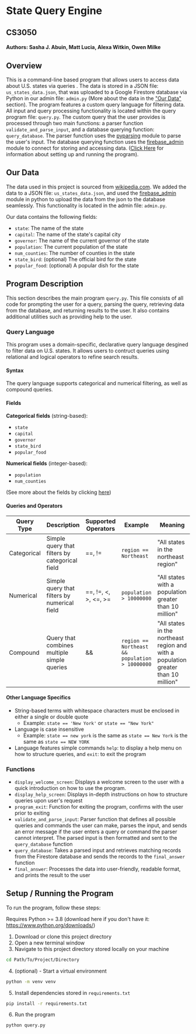 # State Query Engine
## CS3050
#### Authors: Sasha J. Abuin, Matt Lucia, Alexa Witkin, Owen Milke

## Overview
This is a command-line based program that allows users to access data about U.S. states via queries . The data is stored in a JSON file: `us_states_data.json`, that was uploaded
to a Google Firestore database via Python in our admin file: `admin.py` (More about the data in the ["Our Data"](#our-data) section). The program 
features a custom query language for filtering data. All input and query processing functionality is located within the query program file: `query.py`. 
The custom query that the user provides is processed through two main functions: a parser function `validate_and_parse_input`, and a database
querying function: `query_database`. The parser function uses the [pyparsing](https://pypi.org/project/pyparsing/) module to parse the user's input. 
The database querying function uses the [firebase_admin](https://firebase.google.com/docs/reference/admin/python/firebase_admin) module to connect
for storing and accessing data. ([Click Here](#setup--running-the-program) for information about setting up and running the program).

## Our Data
The data used in this project is sourced from [wikipedia.com](wikipedia.com). We added the data to a JSON file: `us_states_data.json`, and used
the [firebase_admin](https://firebase.google.com/docs/reference/admin/python/firebase_admin) module in python to upload the data from the json
to the database seamlessly. This functionality is located in the admin file: `admin.py`.

Our data contains the following fields:

- `state`: The name of the state
- `capital`: The name of the state's capital city
- `governor`: The name of the current governor of the state
- `population`: The current population of the state
- `num_counties`: The number of counties in the state
- `state_bird`: (optional) The official bird for the state
- `popular_food`: (optional) A popular dish for the state

## Program Description
This section describes the main program `query.py`. This file consists of all code for prompting the user for a query,
parsing the query, retrieving data from the database, and returning results to the user. It also contains additional
utilities such as providing help to the user.

### Query Language

This program uses a domain-specific, declarative query language desgined to filter data on U.S. states. It allows users to contruct queries using relational and logical operators to refine search results.

#### Syntax
The query language supports categorical and numerical filtering, as well as compound queries.

#### Fields 
**Categorical fields** (string-based):
- `state`
- `capital`
- `governor`
- `state_bird`
- `popular_food`

**Numerical fields** (integer-based):
- `population`
- `num_counties`
  
(See more about the fields by clicking [here](#our-data))

#### Queries and Operators
| Query Type  | Description | Supported Operators   | Example               | Meaning                                                  |
| ----------- | - | --------------------- | --------------------- | -------------------------------------------------------- |
| Categorical | Simple query that filters by categorical field | ==, !=                | `region == Northeast`   | "All states in the northeast region"                     |
| Numerical   | Simple query that filters by numerical field | ==, !=, <, >, <=, >=  | `population > 10000000` | "All states with a population greater than 10 million"   |
| Compound    | Query that combines multiple simple queries | &&                    | `region == Northeast && population > 10000000` | "All states in the northeast region and with a population greater than 10 million" |

#### Other Language Specifics
- String-based terms with whitespace characters must be enclosed in either a single or double quote
  - Example: `state == 'New York'` or `state == "New York"`
- Language is case insensitive
  - Example: `state == new york` is the same as `state == New York` is the same as `state == NEW YORK`
- Language features simple commands `help`: to display a help menu on how to structure queries, and `exit`: to exit the program



### Functions

- `display_welcome_screen`: Displays a welcome screen to the user with a quick introduction on how to use the program.  
- `display_help_screen`: Displays in-depth instructions on how to structure queries upon user's request
- `program_exit`: Function for exiting the program, confirms with the user prior to exiting
- `validate_and_parse_input`: Parser function that defines all possible queries and commands the user can make,
parses the input, and sends an error message if the user enters a query or command the parser cannot interpret. The parsed input is then formatted and sent to the `query_database` function
- `query_database`: Takes a parsed input and retrieves matching records from the Firestore database and sends the records to the `final_answer` function
- `final_answer`: Processes the data into user-friendly, readable format, and prints the result to the user


## Setup / Running the Program
To run the program, follow these steps:

Requires Python >= 3.8 (download here if you don't have it: https://www.python.org/downloads/)

1. Download or clone this project directory
2. Open a new terminal window
3. Navigate to this project directory stored locally on your machine
```bash
cd Path/To/Project/Directory
```
4. (optional) - Start a virtual environment 
```bash
python -m venv venv
```
5. Install dependencies stored in `requirements.txt`
```bash
pip install -r requirements.txt
```
6. Run the program
```bash
python query.py
```

